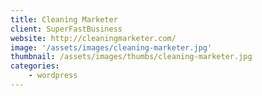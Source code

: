 ```yaml
---
title: Cleaning Marketer
client: SuperFastBusiness
website: http://cleaningmarketer.com/
image: '/assets/images/cleaning-marketer.jpg'
thumbnail: /assets/images/thumbs/cleaning-marketer.jpg
categories:
    - wordpress
---
```

